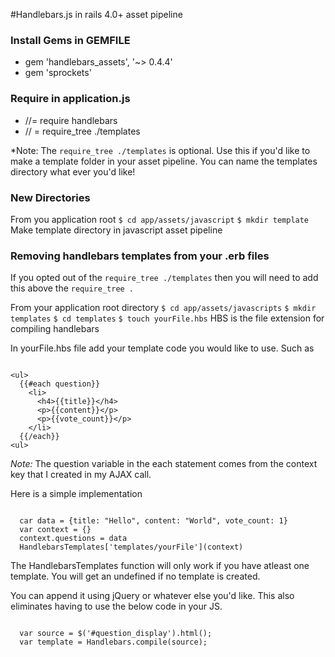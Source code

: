 #Handlebars.js in rails 4.0+ asset pipeline

### Install Gems in GEMFILE
* gem 'handlebars_assets', '~> 0.4.4'
* gem 'sprockets'

### Require in application.js
* //= require handlebars
* // = require_tree ./templates

*Note: The ```require_tree ./templates``` is optional. Use this if you'd like to make a template folder in your asset pipeline. You can name the templates directory what ever you'd like!

### New Directories
From you application root
```$ cd app/assets/javascript```
```$ mkdir template```
Make template directory in javascript asset pipeline

### Removing handlebars templates from your .erb files

If you opted out of the ```require_tree ./templates``` then you will need to add this above the ```require_tree .```

From your application root directory
```$ cd app/assets/javascripts```
```$ mkdir templates```
```$ cd templates```
```$ touch yourFile.hbs``` HBS is the file extension for compiling handlebars

In yourFile.hbs file add your template code you would like to use. Such as
<pre><code>
&lt;ul&gt;
  {{#each question}}
    &lt;li&gt;
      &lt;h4&gt;{{title}}&lt;/h4&gt;
      &lt;p&gt;{{content}}&lt;/p&gt;
      &lt;p&gt;{{vote_count}}&lt;/p&gt;
    &lt;/li&gt;
  {{/each}}
&lt;ul&gt;
</pre></code>

*Note:* The question variable in the each statement comes from the context key that I created in my AJAX call.

Here is a simple implementation

<pre><code>
  car data = {title: "Hello", content: "World", vote_count: 1}
  var context = {}
  context.questions = data
  HandlebarsTemplates&#91;'templates/yourFile'&#93;(context)
</code></pre>

The HandlebarsTemplates function will only work if you have atleast one template. You will get an undefined if no template is created.

You can append it using jQuery or whatever else you'd like. This also eliminates having to use the below code in your JS.
<pre><code>
  var source = $('#question_display').html();
  var template = Handlebars.compile(source);
</pre></code>

